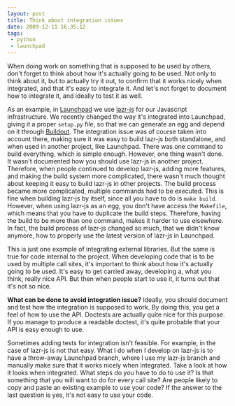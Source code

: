 ```yaml
---
layout: post
title: Think about integration issues
date: 2009-12-11 16:35:12
tags:
 - python
 - launchpad
---
```


When doing work on something that is supposed to be used by others, don't forget to think about how it's actually going to be used. Not
only to think about it, but to actually try it out, to confirm that it
works nicely when integrated, and that it's easy to integrate
it. And let's not forget to document how to integrate it, and ideally to
test it as well.

As an example, in [Launchpad](https://launchpad.net/launchpad) we use 
[lazr-js](https://launchpad.net/lazr-js) for our Javascript 
infrastructure. We recently changed the way it's integrated into 
Launchpad, giving it a proper `setup.py` file, so that we can generate 
an egg and depend on it through [Buildout](http://buildout.org/). The 
integration issue was of course taken into account there, making sure it
was easy to build lazr-js both standalone, and when used in another 
project, like Launchpad. There was one command to build everything, 
which is simple enough. However, one thing wasn't done. It wasn't 
documented how you should use lazr-js in another project. Therefore,
when people continued to develop lazr-js, adding more features, and
making the build system more complicated, there wasn't much thought 
about keeping it easy to build lazr-js in other projects. The build 
process became more complicated, multiple commands had to be executed.
This is fine when building lazr-js by itself, since all you have to do 
is `make build`. However, when using lazr-js as an egg, you don't have 
access the `Makefile`, which means that you have to duplicate the build
steps. Therefore, having the build to be more than one command, makes it
harder to use elsewhere. In fact, the build process of lazr-js 
changed so much, that we didn't know anymore, how to properly use the 
latest version of lazr-js in Launchpad.

This is just one example of integrating external libraries. But the same
is true for code internal to the project. When developing code that is 
to be used by multiple call sites, it's important to think about how 
it's actually going to be used. It's easy to get carried away, 
developing a, what you think, really nice API. But then when people 
start to use it, it turns out that it's not so nice.

**What can be done to avoid integration issue?** Ideally, you should 
document and test how the integration is supposed to work. By doing this,
you get a feel of how to use the API. Doctests are actually quite nice 
for this purpose. If you manage to produce a readable doctest, it's 
quite probable that your API is easy enough to use.

Sometimes adding tests for integration isn't feasible. For example,
in the case of lazr-js is not that easy. What I do when I develop on 
lazr-js is to have a throw-away Launchpad branch, where I use my lazr-js
branch and manually make sure that it works nicely when integrated. Take a look at how it looks when integrated. What steps do you have to do to use it? Is that something that you will want to do for every call site? Are people likely to copy and paste an existing example to use your code? If the answer to the last question is yes, it's not easy to use your code.
